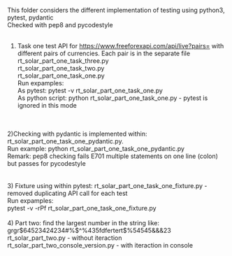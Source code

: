 This folder considers the different implementation of testing using python3, pytest, pydantic <br/>
Checked with pep8 and pycodestyle<br/>
<br/>
1) Task one test API for https://www.freeforexapi.com/api/live?pairs= with different pairs of currencies. Each pair is in the separate file<br/>
rt_solar_part_one_task_three.py<br/>
rt_solar_part_one_task_two.py<br/>
rt_solar_part_one_task_one.py<br/>
Run expamples:<br/>
As pytest: pytest -v rt_solar_part_one_task_one.py<br/>
As python script: python rt_solar_part_one_task_one.py - pytest is ignored in this mode<br/>
<br/>
<br/>
2)Checking with pydantic is implemented within: rt_solar_part_one_task_one_pydantic.py.<br/>
Run example: python rt_solar_part_one_task_one_pydantic.py<br/>
Remark: pep8 checking fails E701 multiple statements on one line (colon) but passes for pycodestyle<br/>
<br/>
<br/>
3) Fixture using within pytest: rt_solar_part_one_task_one_fixture.py - removed duplicating API call for each test<br/>
Run expamples:<br/>
pytest -v -rPf rt_solar_part_one_task_one_fixture.py
<br/>
<br/>
4) Part two: find the largest number in the string like: grgr$64523424234#%$^%435fdfertert$%54545&&&23<br/>
rt_solar_part_two.py - without iteraction<br/>
rt_solar_part_two_console_version.py - with iteraction in console<br/>